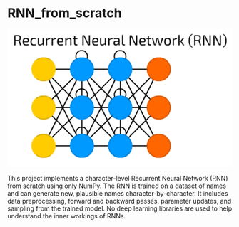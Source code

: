 # RNN_from_scratch
![Alt text describing the image](images/1_QfHHiQuifJ-W9vQblQCj0Q.png)

This project implements a character-level Recurrent Neural Network (RNN) from scratch using only NumPy.
The RNN is trained on a dataset of names and can generate new, plausible names character-by-character.
It includes data preprocessing, forward and backward passes, parameter updates, and sampling from the trained model.
No deep learning libraries are used to help understand the inner workings of RNNs.